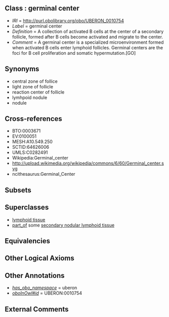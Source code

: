 
## Class : germinal center

 * *IRI* = http://purl.obolibrary.org/obo/UBERON_0010754
 * *Label* = germinal center
 * *Definition* = A collection of activated B cells at the center of a secondary follicle, formed after B cells become activated and migrate to the center.
 * *Comment* = A germinal center is a specialized microenvironment formed when activated B cells enter lymphoid follicles. Germinal centers are the foci for B cell proliferation and somatic hypermutation.[GO]

## Synonyms

 * central zone of follice
 * light zone of follicle
 * reaction center of follicle
 * lymhpoid nodule
 * nodule

## Cross-references

 * BTO:0003671
 * EV:0100051
 * MESH:A10.549.250
 * SCTID:64626006
 * UMLS:C0282491
 * Wikipedia:Germinal_center
 * http://upload.wikimedia.org/wikipedia/commons/6/60/Germinal_center.svg
 * ncithesaurus:Germinal_Center

## Subsets


## Superclasses

 * [lymphoid tissue](../../UBERON/44/UBERON_0001744.md)
 * [part_of](../../BFO/50/BFO_0000050.md) some [secondary nodular lymphoid tissue](../../UBERON/45/UBERON_0001745.md)

## Equivalencies


## Other Logical Axioms


## Other Annotations

 * *[has_obo_namespace](../../ce/oboInOwl#hasOBONamespace.md)* = uberon
 * *[oboInOwl#id](../../id/oboInOwl#id.md)* = UBERON:0010754

## External Comments


